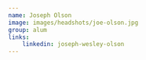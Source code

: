 ```yaml
---
name: Joseph Olson
image: images/headshots/joe-olson.jpg
group: alum
links:
    linkedin: joseph-wesley-olson
---
```

